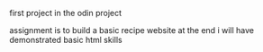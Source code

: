 first project in the odin project

assignment is to build a basic recipe website
    at the end i will have demonstrated basic html skills
    